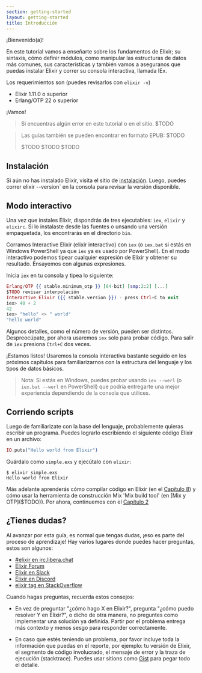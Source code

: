 ```yaml
---
section: getting-started
layout: getting-started
title: Introducción
---
```



¡Bienvenido(a)!

En este tutorial vamos a enseñarte sobre los fundamentos de Elixir; su sintaxis, cómo definir módulos, como manipular las estructuras de datos más comunes, sus características y también vamos a aseguranos que puedas instalar Elixir y correr su consola interactiva, llamada IEx.

Los requerimientos son (puedes revisarlos con `elixir -v`)

  * Elixir 1.11.0 o superior
  * Erlang/OTP 22 o superior

¡Vamos!

> Si encuentras algún error en este tutorial o en el sitio. $TODO

> Las guías también se pueden encontrar en formato EPUB: $TODO
>
> $TODO
> $TODO
> $TODO

## Instalación

Si aún no has instalado Elixir, visita el sitio de [instalación]($TODO). Luego, puedes correr elixir --version` en la consola para revisar la versión disponible.

## Modo interactivo

Una vez que instales Elixir, dispondrás de tres ejecutables: `iex`, `elixir` y `elixirc`. Si lo instalaste desde las fuentes o unsando una versión empaquetada, los encontrarás en el directorio `bin`.

Corramos Interactive Elixir (elixir interactivo) con `iex` (o `iex.bat` si estás en Windows PowerShell ya que `iex` ya es usado por PowerShell). En el modo interactivo podemos tipear cualquier expresión de Elixir y obtener su resultado. Ensayemos con algunas expresiones.

Inicia `iex` en tu consola y tipea lo siguiente:

```elixir
Erlang/OTP {{ stable.minimum_otp }} [64-bit] [smp:2:2] [...]
$TODO revisar interpolación
Interactive Elixir ({{ stable.version }}) - press Ctrl+C to exit
iex> 40 + 2
42
iex> "hello" <> " world"
"hello world"
```

Algunos detalles, como el número de versión, pueden ser distintos. Despreocúpate, por ahora usaremos `iex` solo para probar código. Para salir de `iex` presiona `Ctrl+C` dos veces.

¡Estamos listos! Usaremos la consola interactiva bastante seguido en los próximos capítulos para familiarizarnos con la estructura del lenguaje y los tipos de datos básicos.

> Nota: Si estás en Windows, puedes probar usando `iex --werl` (o `iex.bat --werl` en PowerShell) que podría entregarte una mejor experiencia dependiendo de la consola que utilices.

## Corriendo scripts

Luego de familiarizate con la base del lenguaje, probablemente quieras escribir un programa. Puedes lograrlo escribiendo el siguiente código Elixir en un archivo:

```elixir
IO.puts("Hello world from Elixir")
```

Guárdalo como `simple.exs` y ejecútalo con `elixir`:

```console
$ elixir simple.exs
Hello world from Elixir
```

Más adelante aprenderás cómo compilar código en Elixir (en el [Capítulo 8]($TODO)) y cómo usar la herramienta de construcción Mix 'Mix build tool' (en [Mix y OTP]($TODO)). Por ahora, continuemos con el [Capítulo 2]($TODO)

## ¿Tienes dudas?

Al avanzar por esta guía, es normal que tengas dudas, ¡eso es parte del proceso de aprendizaje! Hay varios lugares donde puedes hacer preguntas, estos son algunos:

  * [#elixir en irc.libera.chat](irc://irc.libera.chat/elixir)
  * [Elixir Forum](http://elixirforum.com)
  * [Elixir en Slack](https://elixir-slackin.herokuapp.com/)
  * [Elixir en Discord](https://discord.gg/elixir)
  * [elixir tag en StackOverflow](https://stackoverflow.com/questions/tagged/elixir)

Cuando hagas preguntas, recuerda estos consejos:

  * En vez de preguntar "¿cómo hago X en Elixir?", pregunta "¿cómo puedo resolver Y en Elixir?", o dicho de otra manera, no preguntes como implementar una solución ya definida. Partir por el problema entrega más contexto y menos sesgo para responder correctamente.

  * En caso que estés teniendo un problema, por favor incluye toda la información que puedas en el reporte, por ejemplo: tu versión de Elixir, el segmento de código involucrado, el mensaje de error y la traza de ejecución (stacktrace). Puedes usar sitions como [Gist](https://gist.github.com/) para pegar todo el detalle.
